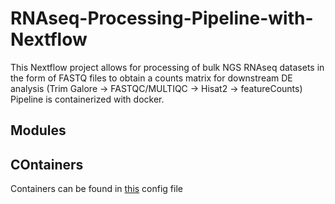 # RNAseq-Processing-Pipeline-with-Nextflow

This Nextflow project allows for processing of bulk NGS RNAseq datasets in the form of FASTQ files to obtain a counts matrix for downstream DE analysis (Trim Galore -> FASTQC/MULTIQC -> Hisat2 -> featureCounts) 
Pipeline is containerized with docker. 

## Modules 

## COntainers 
Containers can be found in [this](https://github.com/StevenN2021/RNAseq-Processing-Pipeline-with-Nextflow/blob/main/pipeline/nextflow.config) config file 
